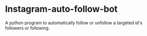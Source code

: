 # Instagram-auto-follow-bot
A python program to automatically follow or unfollow a targeted id's followers or following.
